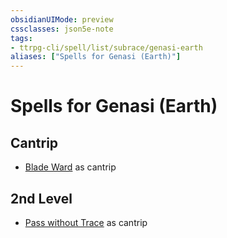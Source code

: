 ```yaml
---
obsidianUIMode: preview
cssclasses: json5e-note
tags:
- ttrpg-cli/spell/list/subrace/genasi-earth
aliases: ["Spells for Genasi (Earth)"]
---
```

# Spells for Genasi (Earth)

## Cantrip

- [Blade Ward](3-Mechanics/CLI/spells/blade-ward.md "PHB") as cantrip

## 2nd Level

- [Pass without Trace](3-Mechanics/CLI/spells/pass-without-trace.md "PHB") as cantrip